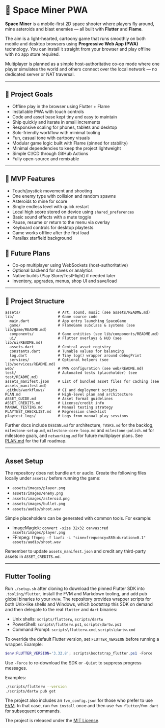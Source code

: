 # 🚀 Space Miner PWA

**Space Miner** is a mobile-first 2D space shooter where players fly around,
mine asteroids and blast enemies — all built with **Flutter** and **Flame**.

The aim is a light-hearted, cartoony game that runs smoothly on both mobile and
desktop browsers using **Progressive Web App (PWA)** technology. You can
install it straight from your browser and play offline with no app store
required.

Multiplayer is planned as a simple host-authoritative co-op mode where one
player simulates the world and others connect over the local network — no
dedicated server or NAT traversal.

---

## 🎯 Project Goals

- Offline play in the browser using Flutter + Flame
- Installable PWA with touch controls
- Code and asset base kept tiny and easy to maintain
- Ship quickly and iterate in small increments
- Responsive scaling for phones, tablets and desktop
- Solo-friendly workflow with minimal tooling
- Fun, casual tone with cartoony visuals
- Modular game logic built with Flame (pinned for stability)
- Minimal dependencies to keep the project lightweight
- Simple CI/CD through GitHub Actions
- Fully open-source and remixable

---

## 🧩 MVP Features

- Touch/joystick movement and shooting
- One enemy type with collision and random spawns
- Asteroids to mine for score
- Single endless level with quick restart
- Local high score stored on device using `shared_preferences`
- Basic sound effects with a mute toggle
- Pause, resume or return to the menu via overlay
- Keyboard controls for desktop playtests
- Game works offline after the first load
- Parallax starfield background

## 🔮 Future Plans

- Co-op multiplayer using WebSockets (host-authoritative)
- Optional backend for saves or analytics
- Native builds (Play Store/TestFlight) if needed later
- Inventory, upgrades, menus, shop UI and save/load

---

## 📁 Project Structure

```text
assets/                 # Art, sound, music (see assets/README.md)
lib/                    # Game source code
  main.dart             # App entry launching SpaceGame
  game/                 # FlameGame subclass & systems (see lib/game/README.md)
  components/           # Game entities (see lib/components/README.md)
  ui/                   # Flutter overlays & HUD (see lib/ui/README.md)
  assets.dart           # Central asset registry
  constants.dart        # Tunable values for balancing
  log.dart              # Tiny log() wrapper around debugPrint
  services/             # Optional helpers (see lib/services/README.md)
web/                    # PWA configuration (see web/README.md)
test/                   # Automated tests (placeholder) (see test/README.md)
assets_manifest.json    # List of bundled asset files for caching (see assets_manifest.md)
.github/workflows/      # CI and deployment scripts
PLAN.md                 # High-level plan and architecture
ASSET_GUIDE.md          # Asset format guidelines
ASSET_CREDITS.md        # License/credit info
MANUAL_TESTING.md       # Manual testing strategy
PLAYTEST_CHECKLIST.md   # Regression checklist
playtest_logs/          # Logs from manual play sessions
```

Further docs include `DESIGN.md` for architecture, `TASKS.md` for the backlog,
`milestone-setup.md`, `milestone-core-loop.md` and `milestone-polish.md` for
milestone goals, and `networking.md` for future multiplayer plans. See
[PLAN.md](PLAN.md) for the full roadmap.

---

## Asset Setup

The repository does not bundle art or audio. Create the following files locally
under `assets/` before running the game:

- `assets/images/player.png`
- `assets/images/enemy.png`
- `assets/images/asteroid.png`
- `assets/images/bullet.png`
- `assets/audio/shoot.wav`

Simple placeholders can be generated with common tools. For example:

- ImageMagick: `convert -size 32x32 canvas:red assets/images/player.png`
- FFmpeg: `ffmpeg -f lavfi -i "sine=frequency=880:duration=0.1" assets/audio/shoot.wav`

Remember to update `assets_manifest.json` and credit any third-party assets in
`ASSET_CREDITS.md`.

---

## Flutter Tooling

Run `./setup.sh` after cloning to download the pinned Flutter SDK into
`.tooling/flutter`, install the FVM and Markdown tooling, and add pub global
binaries to your `PATH`. The repository provides wrapper scripts for both
Unix-like shells and Windows, which bootstrap this SDK on demand and then
delegate to the real `flutter` and `dart` binaries:

- Unix shells: `scripts/flutterw`, `scripts/dartw`
- PowerShell: `scripts\flutterw.ps1`, `scripts\dartw.ps1`
- Command Prompt: `scripts\flutterw.cmd`, `scripts\dartw.cmd`

To override the default Flutter version, set `FLUTTER_VERSION` before running a
wrapper. Example:

```powershell
$env:FLUTTER_VERSION='3.32.8'; scripts\bootstrap_flutter.ps1 -Force
```

Use `-Force` to re-download the SDK or `-Quiet` to suppress progress messages.

Examples:

```bash
./scripts/flutterw --version
./scripts/dartw pub get
```

The project also includes an `fvm_config.json` for those who prefer to use
[FVM](https://fvm.app/). In that case, run `fvm install` once and then use
`fvm flutter`/`fvm dart` for subsequent commands.

The project is released under the [MIT License](LICENSE).
